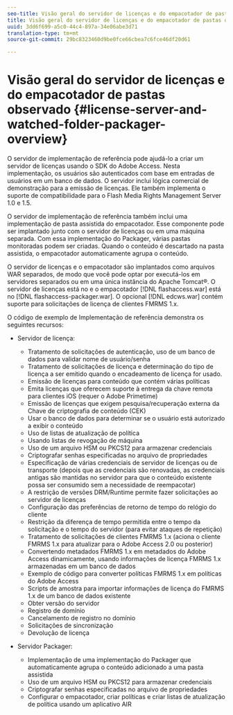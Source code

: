 ```yaml
---
seo-title: Visão geral do servidor de licenças e do empacotador de pastas observado
title: Visão geral do servidor de licenças e do empacotador de pastas observado
uuid: 3dd6f699-a5c0-44c4-897a-34e06abe3d71
translation-type: tm+mt
source-git-commit: 29bc8323460d9be0fce66cbea7c6fce46df20d61

---
```



# Visão geral do servidor de licenças e do empacotador de pastas observado {#license-server-and-watched-folder-packager-overview}

O servidor de implementação de referência pode ajudá-lo a criar um servidor de licenças usando o SDK do Adobe Access. Nesta implementação, os usuários são autenticados com base em entradas de usuários em um banco de dados. O servidor inclui lógica comercial de demonstração para a emissão de licenças. Ele também implementa o suporte de compatibilidade para o Flash Media Rights Management Server 1.0 e 1.5.

O servidor de implementação de referência também inclui uma implementação de pasta assistida do empacotador. Esse componente pode ser implantado junto com o servidor de licenças ou em uma máquina separada. Com essa implementação do Packager, várias pastas monitoradas podem ser criadas. Quando o conteúdo é descartado na pasta assistida, o empacotador automaticamente agrupa o conteúdo.

O servidor de licenças e o empacotador são implantados como arquivos WAR separados, de modo que você pode optar por executá-los em servidores separados ou em uma única instância do Apache Tomcat®. O servidor de licenças está no e o empacotador [!DNL flashaccess.war] está no [!DNL flashaccess-packager.war]. O opcional [!DNL edcws.war] contém suporte para solicitações de licença de clientes FMRMS 1.x.

O código de exemplo de Implementação de referência demonstra os seguintes recursos:

* Servidor de licença:

   * Tratamento de solicitações de autenticação, uso de um banco de dados para validar nome de usuário/senha
   * Tratamento de solicitações de licença e determinação do tipo de licença a ser emitido quando o encadeamento de licença for usado.
   * Emissão de licenças para conteúdo que contém várias políticas
   * Emita licenças que oferecem suporte à entrega da chave remota para clientes iOS (requer o Adobe Primetime)
   * Emissão de licenças que exigem pesquisa/recuperação externa da Chave de criptografia de conteúdo (CEK)
   * Usar o banco de dados para determinar se o usuário está autorizado a exibir o conteúdo
   * Uso de listas de atualização de política
   * Usando listas de revogação de máquina
   * Uso de um arquivo HSM ou PKCS12 para armazenar credenciais
   * Criptografar senhas especificadas no arquivo de propriedades
   * Especificação de várias credenciais de servidor de licenças ou de transporte (depois que as credenciais são renovadas, as credenciais antigas são mantidas no servidor para que o conteúdo existente possa ser consumido sem a necessidade de reempacotar)
   * A restrição de versões DRM/Runtime permite fazer solicitações ao servidor de licenças
   * Configuração das preferências de retorno de tempo do relógio do cliente
   * Restrição da diferença de tempo permitida entre o tempo da solicitação e o tempo do servidor (para evitar ataques de repetição)
   * Tratamento de solicitações de clientes FMRMS 1.x (aciona o cliente FMRMS 1.x para atualizar para o Adobe Access 2.0 ou posterior)
   * Convertendo metadados FMRMS 1.x em metadados do Adobe Access dinamicamente, usando informações de licença FMRMS 1.x armazenadas em um banco de dados
   * Exemplo de código para converter políticas FMRMS 1.x em políticas do Adobe Access
   * Scripts de amostra para importar informações de licença do FMRMS 1.x de um banco de dados existente
   * Obter versão do servidor
   * Registro de domínio
   * Cancelamento de registro no domínio
   * Solicitações de sincronização
   * Devolução de licença

* Servidor Packager:

   * Implementação de uma implementação do Packager que automaticamente agrupa o conteúdo adicionado a uma pasta assistida
   * Uso de um arquivo HSM ou PKCS12 para armazenar credenciais
   * Criptografar senhas especificadas no arquivo de propriedades
   * Configurar o empacotador, criar políticas e criar listas de atualização de política usando um aplicativo AIR

